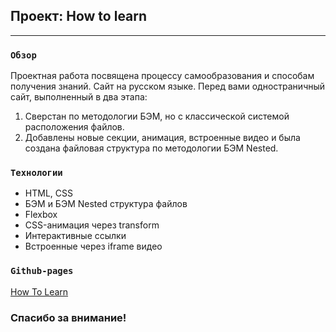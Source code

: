 ## Проект: How to learn
---

### `Обзор`

Проектная работа посвящена процессу самообразования и способам получения знаний. Сайт на русском языке.
Перед вами одностраничный сайт, выполненный в два этапа:
1. Сверстан по методологии БЭМ, но с классической системой расположения файлов.
2. Добавлены новые секции, анимация, встроенные видео и была создана файловая структура по методологии БЭМ Nested.

### `Технологии`

* HTML, CSS
* БЭМ и БЭМ Nested структура файлов
* Flexbox
* CSS-анимация через transform
* Интерактивные ссылки
* Встроенные через iframe видео

### `Github-pages`

[How To Learn](https://bambambarabam.github.io/how-to-learn/)

### Спасибо за внимание!


